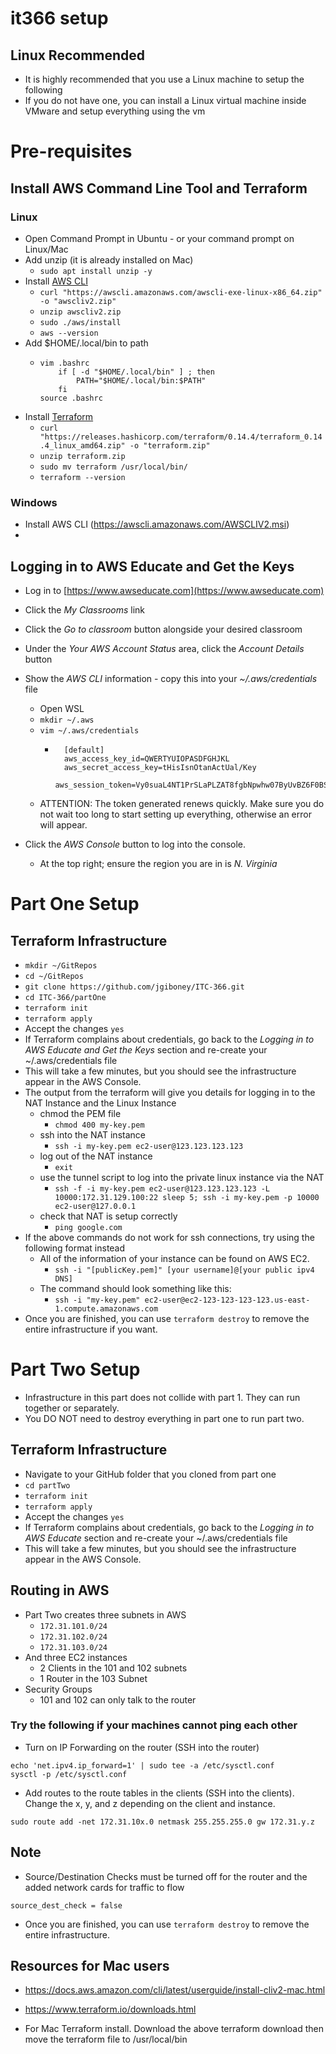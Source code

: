 # it366 setup

## Linux Recommended

- It is highly recommended that you use a Linux machine to setup the following
- If you do not have one, you can install a Linux virtual machine inside VMware and setup everything using the vm

# Pre-requisites

## Install AWS Command Line Tool and Terraform

### Linux
- Open Command Prompt in Ubuntu - or your command prompt on Linux/Mac
- Add unzip (it is already installed on Mac)
    - ```sudo apt install unzip -y```
- Install [AWS CLI](https://docs.aws.amazon.com/cli/latest/userguide/install-cliv2-linux.html)
    - ```curl "https://awscli.amazonaws.com/awscli-exe-linux-x86_64.zip" -o "awscliv2.zip"```
    - ```unzip awscliv2.zip```
    - ```sudo ./aws/install```
    - ```aws --version```
- Add $HOME/.local/bin to path
    - ```
      vim .bashrc
          if [ -d "$HOME/.local/bin" ] ; then
              PATH="$HOME/.local/bin:$PATH"
          fi
      source .bashrc
      ```
- Install [Terraform](https://www.terraform.io/downloads.html)
    - ```curl "https://releases.hashicorp.com/terraform/0.14.4/terraform_0.14.4_linux_amd64.zip" -o "terraform.zip"```
    - ```unzip terraform.zip```
    - ```sudo mv terraform /usr/local/bin/```
    - ```terraform --version```

### Windows
- Install AWS CLI (https://awscli.amazonaws.com/AWSCLIV2.msi)
- 

## Logging in to AWS Educate and Get the Keys

- Log in to [https://www.awseducate.com](https://www.awseducate.com)
- Click the *My Classrooms* link
- Click the *Go to classroom* button alongside your desired classroom
- Under the *Your AWS Account Status* area, click the *Account Details* button
- Show the *AWS CLI* information - copy this into your *~/.aws/credentials* file
    - Open WSL
    - ```mkdir ~/.aws```
    - ```vim ~/.aws/credentials```
        - ```
            [default]
            aws_access_key_id=QWERTYUIOPASDFGHJKL
            aws_secret_access_key=tHisIsnOtanActUal/Key
            aws_session_token=Vy0suaL4NT1PrSLaPLZAT8fgbNpwhw07ByUvBZ6F0BSITkbUyrIOFUdQu6HDYVhskoQt4OGvTzi0PdLQwvI8FNnMrkESlFxeLSxVy0suaL4NT1PrSLaPLZAT8fgbNpwhw07ByUvBZ6F0BSITkbUyrIOFUdQu6HDYVhskoQt4OGvTzi0PdLQwvI8FNnMrkESlFxeLSxVy0suaL4NT1PrSLaPLZAT8fgbNpwhw07ByUvBZ6F0BSITkbUyrIOFUdQu6HDYVhskoQt4OGvTzi0PdLQwvI8FNnMrkESlFxeLSx
            ```
    - ATTENTION: The token generated renews quickly. Make sure you do not wait too long to start setting up everything, otherwise an error will appear.

- Click the *AWS Console* button to log into the console.
    - At the top right; ensure the region you are in is *N. Virginia*

# Part One Setup

## Terraform Infrastructure

- ```mkdir ~/GitRepos```
- ```cd ~/GitRepos```
- ```git clone https://github.com/jgiboney/ITC-366.git```
- ```cd ITC-366/partOne```
- ```terraform init```
- ```terraform apply```
- Accept the changes ```yes```
- If Terraform complains about credentials, go back to the *Logging in to AWS Educate and Get the Keys* section and re-create your ~/.aws/credentials file
- This will take a few minutes, but you should see the infrastructure appear in the AWS Console.
- The output from the terraform will give you details for logging in to the NAT Instance and the Linux Instance
    - chmod the PEM file
        - ```chmod 400 my-key.pem```
    - ssh into the NAT instance
        - ```ssh -i my-key.pem ec2-user@123.123.123.123```
    - log out of the NAT instance
        - ```exit```
    - use the tunnel script to log into the private linux instance via the NAT
        - ```ssh -f -i my-key.pem ec2-user@123.123.123.123 -L 10000:172.31.129.100:22 sleep 5; ssh -i my-key.pem -p 10000 ec2-user@127.0.0.1```
    - check that NAT is setup correctly
        - ```ping google.com```
- If the above commands do not work for ssh connections, try using the following format instead
    - All of the information of your instance can be found on AWS EC2.
        - ```ssh -i "[publicKey.pem]" [your username]@[your public ipv4 DNS]```
    - The command should look something like this:
        - ```ssh -i "my-key.pem" ec2-user@ec2-123-123-123-123.us-east-1.compute.amazonaws.com```
- Once you are finished, you can use ```terraform destroy``` to remove the entire infrastructure if you want.

# Part Two Setup

- Infrastructure in this part does not collide with part 1. They can run together or separately.
- You DO NOT need to destroy everything in part one to run part two.

## Terraform Infrastructure

- Navigate to your GitHub folder that you cloned from part one
- ```cd partTwo```
- ```terraform init```
- ```terraform apply```
- Accept the changes ```yes```
- If Terraform complains about credentials, go back to the *Logging in to AWS Educate* section and re-create your ~/.aws/credentials file
- This will take a few minutes, but you should see the infrastructure appear in the AWS Console.

## Routing in AWS

- Part Two creates three subnets in AWS
    - ```172.31.101.0/24```
    - ```172.31.102.0/24```
    - ```172.31.103.0/24```
- And three EC2 instances
    - 2 Clients in the 101 and 102 subnets
    - 1 Router in the 103 Subnet
- Security Groups
    - 101 and 102 can only talk to the router

### Try the following if your machines cannot ping each other
- Turn on IP Forwarding on the router (SSH into the router)
```
echo 'net.ipv4.ip_forward=1' | sudo tee -a /etc/sysctl.conf
sysctl -p /etc/sysctl.conf
```

- Add routes to the route tables in the clients (SSH into the clients). Change the x, y, and z depending on the client and instance.
```
sudo route add -net 172.31.10x.0 netmask 255.255.255.0 gw 172.31.y.z
```
## Note
- Source/Destination Checks must be turned off for the router and the added network cards for traffic to flow
```
source_dest_check = false
```
- Once you are finished, you can use ```terraform destroy``` to remove the entire infrastructure.

## Resources for Mac users
- https://docs.aws.amazon.com/cli/latest/userguide/install-cliv2-mac.html
- https://www.terraform.io/downloads.html

- For Mac Terraform install. Download the above terraform download then move the terraform file to /usr/local/bin


